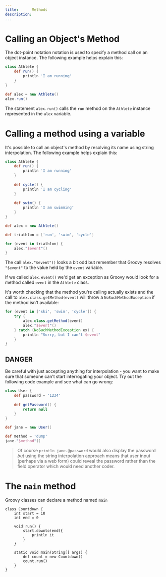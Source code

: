 ```yaml
---
title:      Methods
description:   
...
```


# Calling an Object's Method

The dot-point notation notation is used to specify a method call on an object instance. The following example helps explain this:

```groovy
class Athlete {
    def run() {
        println 'I am running'
    }
}

def alex = new Athlete()
alex.run()
```

The statement `alex.run()` calls the `run` method on the `Athlete` instance represented in the `alex` variable.

# Calling a method using a variable

It's possible to call an object's method by resolving its name using string interpolation. The following example helps explain this:

```groovy
class Athlete {
    def run() {
        println 'I am running'
    }
    
    def cycle() {
        println 'I am cycling'
    }
    
    def swim() {
        println 'I am swimming'
    }
}

def alex = new Athlete()

def triathlon = ['run', 'swim', 'cycle']

for (event in triathlon) {
    alex."$event"()
}
```

The call `alex."$event"()` looks a bit odd but remember that Groovy resolves `"$event"` to the value held by the `event` variable.

If we called `alex.event()` we'd get an exception as Groovy would look for a method called `event` in the `Athlete` class.


It's worth checking that the method you're calling actually exists and the call to `alex.class.getMethod(event)` will throw a `NoSuchMethodException` if the method isn't available:

```groovy
for (event in ['ski', 'swim', 'cycle']) {
    try {
        alex.class.getMethod(event)
        alex."$event"()
    } catch (NoSuchMethodException ex) {
        println "Sorry, but I can't $event"
    }
}
```

## DANGER
Be careful with just accepting anything for interpolation - you want to make sure that someone can't start interrogating your object. Try out the following code example and see what can go wrong:

```groovy
class User {
    def password = '1234'
    
    def getPassword() {
        return null
    }
}

def jane = new User()

def method = 'dump'
jane."$method"()
```

>Of course `println jane.@password` would also display the password *but* using the string interpolation approach means that user input (perhaps via a web form) could reveal the password rather than the field operator which would need another coder.

# The `main` method
Groovy classes can declare a method named `main`

```
class Countdown {
    int start = 10
    int end = 0
    
    void run() {
        start.downto(end){
            println it
        }
    }
    
    static void main(String[] args) {
        def count = new Countdown()
        count.run()
    }
}
```